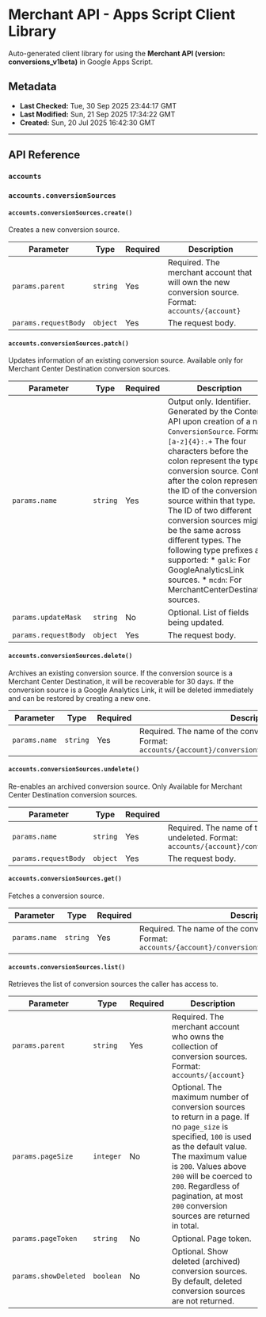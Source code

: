 # Merchant API - Apps Script Client Library

Auto-generated client library for using the **Merchant API (version: conversions_v1beta)** in Google Apps Script.

## Metadata

- **Last Checked:** Tue, 30 Sep 2025 23:44:17 GMT
- **Last Modified:** Sun, 21 Sep 2025 17:34:22 GMT
- **Created:** Sun, 20 Jul 2025 16:42:30 GMT



---

## API Reference

### `accounts`

### `accounts.conversionSources`

#### `accounts.conversionSources.create()`

Creates a new conversion source.

| Parameter | Type | Required | Description |
|---|---|---|---|
| `params.parent` | `string` | Yes | Required. The merchant account that will own the new conversion source. Format: `accounts/{account}` |
| `params.requestBody` | `object` | Yes | The request body. |

#### `accounts.conversionSources.patch()`

Updates information of an existing conversion source. Available only for Merchant Center Destination conversion sources.

| Parameter | Type | Required | Description |
|---|---|---|---|
| `params.name` | `string` | Yes | Output only. Identifier. Generated by the Content API upon creation of a new `ConversionSource`. Format: `[a-z]{4}:.+` The four characters before the colon represent the type of conversion source. Content after the colon represents the ID of the conversion source within that type. The ID of two different conversion sources might be the same across different types. The following type prefixes are supported: * `galk`: For GoogleAnalyticsLink sources. * `mcdn`: For MerchantCenterDestination sources. |
| `params.updateMask` | `string` | No | Optional. List of fields being updated. |
| `params.requestBody` | `object` | Yes | The request body. |

#### `accounts.conversionSources.delete()`

Archives an existing conversion source. If the conversion source is a Merchant Center Destination, it will be recoverable for 30 days. If the conversion source is a Google Analytics Link, it will be deleted immediately and can be restored by creating a new one.

| Parameter | Type | Required | Description |
|---|---|---|---|
| `params.name` | `string` | Yes | Required. The name of the conversion source to be deleted. Format: `accounts/{account}/conversionSources/{conversion_source}` |

#### `accounts.conversionSources.undelete()`

Re-enables an archived conversion source. Only Available for Merchant Center Destination conversion sources.

| Parameter | Type | Required | Description |
|---|---|---|---|
| `params.name` | `string` | Yes | Required. The name of the conversion source to be undeleted. Format: `accounts/{account}/conversionSources/{conversion_source}` |
| `params.requestBody` | `object` | Yes | The request body. |

#### `accounts.conversionSources.get()`

Fetches a conversion source.

| Parameter | Type | Required | Description |
|---|---|---|---|
| `params.name` | `string` | Yes | Required. The name of the conversion source to be fetched. Format: `accounts/{account}/conversionSources/{conversion_source}` |

#### `accounts.conversionSources.list()`

Retrieves the list of conversion sources the caller has access to.

| Parameter | Type | Required | Description |
|---|---|---|---|
| `params.parent` | `string` | Yes | Required. The merchant account who owns the collection of conversion sources. Format: `accounts/{account}` |
| `params.pageSize` | `integer` | No | Optional. The maximum number of conversion sources to return in a page. If no `page_size` is specified, `100` is used as the default value. The maximum value is `200`. Values above `200` will be coerced to `200`. Regardless of pagination, at most `200` conversion sources are returned in total. |
| `params.pageToken` | `string` | No | Optional. Page token. |
| `params.showDeleted` | `boolean` | No | Optional. Show deleted (archived) conversion sources. By default, deleted conversion sources are not returned. |